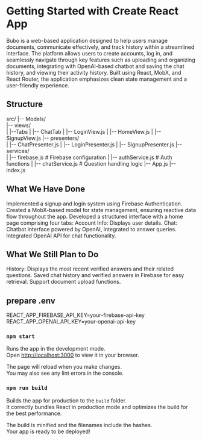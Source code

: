 # Getting Started with Create React App
Bubo is a web-based application designed to help users manage documents, communicate effectively, and track history within a streamlined interface. The platform allows users to create accounts, log in, and seamlessly navigate through key features such as uploading and organizing documents, integrating with OpenAI-based chatbot and saving the chat history, and viewing their activity history. Built using React, MobX, and React Router, the application emphasizes clean state management and a user-friendly experience.

## Structure
src/
|-- Models/       
|-- views/             
|   |--Tabs 
|      |-- ChatTab 
|   |-- LoginView.js
|   |-- HomeView.js
|   |-- SignupView.js
|-- presenters/        
|   |-- ChatPresenter.js
|   |-- LoginPresenter.js
|   |-- SignupPresenter.js
|-- services/          
|   |-- firebase.js     # Firebase configuration
|   |-- authService.js  # Auth functions
|   |-- chatService.js  # Question handling logic
|-- App.js
|-- index.js


## What We Have Done
Implemented a signup and login system using Firebase Authentication.
Created a MobX-based model for state management, ensuring reactive data flow throughout the app.
Developed a structured interface with a home page comprising four tabs:
Account Info: Displays user details.
Chat: Chatbot interface powered by OpenAI, integrated to answer queries.
Integrated OpenAI API for chat functionality.

## What We Still Plan to Do
History: Displays the most recent verified answers and their related questions.
Saved chat history and verified answers in Firebase for easy retrieval.
Support document upload functions.

## prepare .env
REACT_APP_FIREBASE_API_KEY=your-firebase-api-key
REACT_APP_OPENAI_API_KEY=your-openai-api-key

### `npm start`

Runs the app in the development mode.\
Open [http://localhost:3000](http://localhost:3000) to view it in your browser.

The page will reload when you make changes.\
You may also see any lint errors in the console.


### `npm run build`

Builds the app for production to the `build` folder.\
It correctly bundles React in production mode and optimizes the build for the best performance.

The build is minified and the filenames include the hashes.\
Your app is ready to be deployed!
